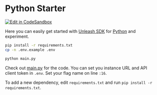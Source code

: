 # Python Starter

[![Edit in CodeSandbox](https://codesandbox.io/static/img/play-codesandbox.svg)](https://codesandbox.io/s/github/Unleash/unleash-sdk-examples/tree/main/Python)

Here you can easily get started with [Unleash SDK](https://github.com/Unleash/unleash-client-python) for [Python](https://www.python.org/) and experiment.

```sh
pip install -r requirements.txt
cp -n .env.example .env

python main.py
```

Check out [main.py](./main.py) for the code.
You can set you instance URL and API client token in `.env`.
Set your flag name on line `:16`.

To add a new dependency, edit `requirements.txt` and run `pip install -r requirements.txt`.
